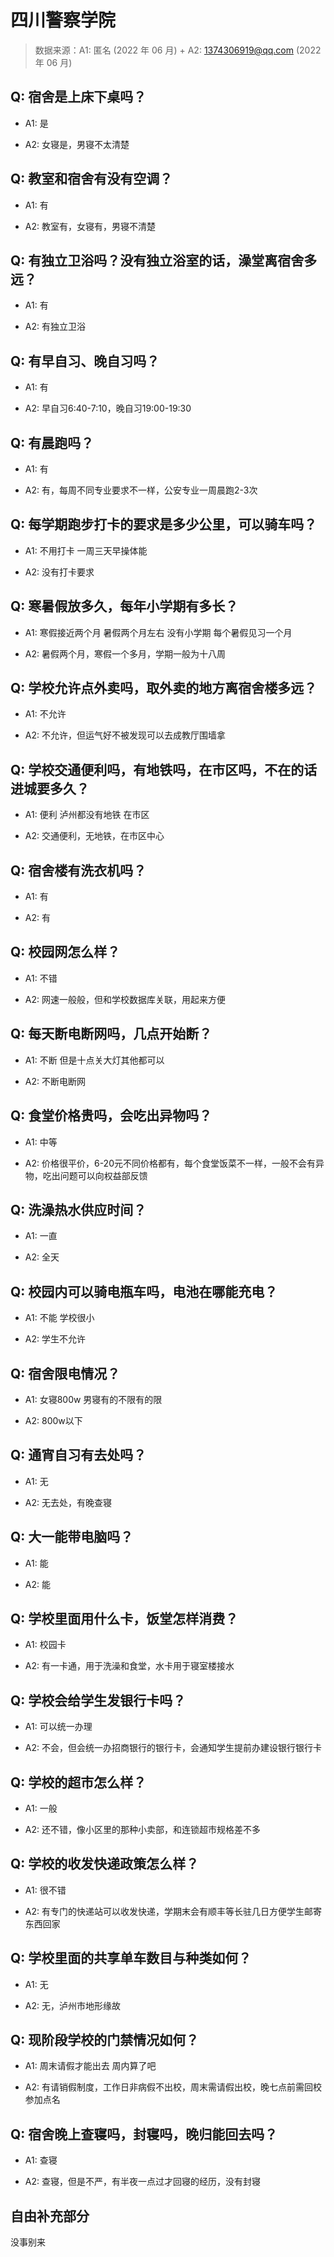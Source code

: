 # 四川警察学院

> 数据来源：A1: 匿名 (2022 年 06 月) + A2: 1374306919@qq.com (2022 年 06 月)

## Q: 宿舍是上床下桌吗？

- A1: 是

- A2: 女寝是，男寝不太清楚

## Q: 教室和宿舍有没有空调？

- A1: 有

- A2: 教室有，女寝有，男寝不清楚

## Q: 有独立卫浴吗？没有独立浴室的话，澡堂离宿舍多远？

- A1: 有

- A2: 有独立卫浴

## Q: 有早自习、晚自习吗？

- A1: 有

- A2: 早自习6:40-7:10，晚自习19:00-19:30

## Q: 有晨跑吗？

- A1: 有

- A2: 有，每周不同专业要求不一样，公安专业一周晨跑2-3次

## Q: 每学期跑步打卡的要求是多少公里，可以骑车吗？

- A1: 不用打卡 一周三天早操体能

- A2: 没有打卡要求

## Q: 寒暑假放多久，每年小学期有多长？

- A1: 寒假接近两个月 暑假两个月左右 没有小学期 每个暑假见习一个月

- A2: 暑假两个月，寒假一个多月，学期一般为十八周

## Q: 学校允许点外卖吗，取外卖的地方离宿舍楼多远？

- A1: 不允许

- A2: 不允许，但运气好不被发现可以去成教厅围墙拿

## Q: 学校交通便利吗，有地铁吗，在市区吗，不在的话进城要多久？

- A1: 便利 泸州都没有地铁 在市区

- A2: 交通便利，无地铁，在市区中心

## Q: 宿舍楼有洗衣机吗？

- A1: 有

- A2: 有

## Q: 校园网怎么样？

- A1: 不错

- A2: 网速一般般，但和学校数据库关联，用起来方便

## Q: 每天断电断网吗，几点开始断？

- A1: 不断 但是十点关大灯其他都可以

- A2: 不断电断网

## Q: 食堂价格贵吗，会吃出异物吗？

- A1: 中等

- A2: 价格很平价，6-20元不同价格都有，每个食堂饭菜不一样，一般不会有异物，吃出问题可以向权益部反馈

## Q: 洗澡热水供应时间？

- A1: 一直

- A2: 全天

## Q: 校园内可以骑电瓶车吗，电池在哪能充电？

- A1: 不能 学校很小

- A2: 学生不允许

## Q: 宿舍限电情况？

- A1: 女寝800w 男寝有的不限有的限

- A2: 800w以下

## Q: 通宵自习有去处吗？

- A1: 无

- A2: 无去处，有晚查寝

## Q: 大一能带电脑吗？

- A1: 能

- A2: 能

## Q: 学校里面用什么卡，饭堂怎样消费？

- A1: 校园卡

- A2: 有一卡通，用于洗澡和食堂，水卡用于寝室楼接水

## Q: 学校会给学生发银行卡吗？

- A1: 可以统一办理

- A2: 不会，但会统一办招商银行的银行卡，会通知学生提前办建设银行银行卡

## Q: 学校的超市怎么样？

- A1: 一般

- A2: 还不错，像小区里的那种小卖部，和连锁超市规格差不多

## Q: 学校的收发快递政策怎么样？

- A1: 很不错

- A2: 有专门的快递站可以收发快递，学期末会有顺丰等长驻几日方便学生邮寄东西回家

## Q: 学校里面的共享单车数目与种类如何？

- A1: 无

- A2: 无，泸州市地形缘故

## Q: 现阶段学校的门禁情况如何？

- A1: 周末请假才能出去 周内算了吧

- A2: 有请销假制度，工作日非病假不出校，周末需请假出校，晚七点前需回校参加点名

## Q: 宿舍晚上查寝吗，封寝吗，晚归能回去吗？

- A1: 查寝

- A2: 查寝，但是不严，有半夜一点过才回寝的经历，没有封寝

## 自由补充部分

没事别来